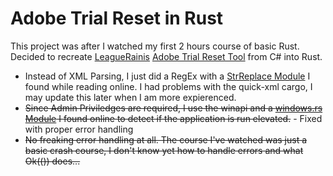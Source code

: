 # Adobe Trial Reset in Rust

This project was after I watched my first 2 hours course of basic Rust. Decided to recreate [LeagueRainis](https://github.com/LeagueRaINi) [Adobe Trial Reset Tool](https://github.com/LeagueRaINi/Trial-Tool) from C# into Rust.

- Instead of XML Parsing, I just did a RegEx with a [StrReplace Module](https://users.rust-lang.org/t/how-to-get-a-substring-of-a-string/1351/10) I found while reading online. I had problems with the quick-xml cargo, I may update this later when I am more expierenced.
- ~~Since Admin Priviledges are required, I use the winapi and a [windows.rs Module](https://users.rust-lang.org/t/how-do-i-determine-if-i-have-admin-rights-on-windows/35710) I found online to detect if the application is run elevated.~~ - Fixed with proper error handling
- ~~No freaking error handling at all. The course I've watched was just a basic crash course, I don't know yet how to handle errors and what Ok(()) does...~~
